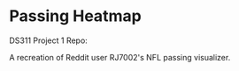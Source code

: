 # Passing Heatmap
 DS311 Project 1 Repo:
 
 A recreation of Reddit user RJ7002's NFL passing visualizer.
